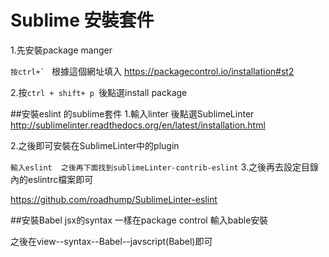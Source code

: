 # Sublime 安裝套件

1.先安裝package manger

``按ctrl+` ``
根據這個網址填入
https://packagecontrol.io/installation#st2

2.按`ctrl + shift+ p `後點選install package

##安裝eslint 的sublime套件
1.輸入linter 後點選SublimeLinter
http://sublimelinter.readthedocs.org/en/latest/installation.html

2.之後即可安裝在SublimeLinter中的plugin

`輸入eslint  之後再下面找到sublimeLinter-contrib-eslint`
3.之後再去設定目錄內的eslintrc檔案即可


https://github.com/roadhump/SublimeLinter-eslint

##安裝Babel jsx的syntax
一樣在package control 輸入bable安裝

之後在view--syntax--Babel--javscript(Babel)即可





